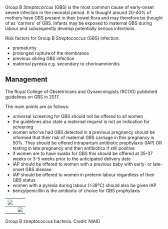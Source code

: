 Group B *Streptococcus* (GBS) is the most common cause of early\-onset severe infection in the neonatal period. It is thought around 20\-40% of mothers have GBS present in their bowel flora and may therefore be thought of as 'carriers' of GBS. Infants may be exposed to maternal GBS during labour and subsequently develop potentially serious infections.  
  
Risk factors for Group B *Streptococcus* (GBS) infection:  
* prematurity
* prolonged rupture of the membranes
* previous sibling GBS infection
* maternal pyrexia e.g. secondary to chorioamnionitis

  
Management
----------

  
The Royal College of Obstetricians and Gynaecologists (RCOG) published guidelines on GBS in 2017\.  
  
The main points are as follows:  
* universal screening for GBS should not be offered to all women
* the guidelines also state a maternal request is not an indication for screening
* women who've had GBS detected in a previous pregnancy should be informed that their risk of maternal GBS carriage in this pregnancy is 50%. They should be offered intrapartum antibiotic prophylaxis (IAP) OR testing in late pregnancy and then antibiotics if still positive
* if women are to have swabs for GBS this should be offered at 35\-37 weeks or 3\-5 weeks prior to the anticipated delivery date
* IAP should be offered to women with a previous baby with early\- or late\-onset GBS disease
* IAP should be offered to women in preterm labour regardless of their GBS status
* women with a pyrexia during labour (\>38ºC) should also be given IAP
* benzylpenicillin is the antibiotic of choice for GBS prophylaxis

  
  


| [![](https://d32xxyeh8kfs8k.cloudfront.net/images_Passmedicine/pdd135.jpg)](https://d32xxyeh8kfs8k.cloudfront.net/images_Passmedicine/pdd135b.jpg) | |
| --- | --- |
|  | [![](https://d32xxyeh8kfs8k.cloudfront.net/css/images/mag_glass.png)](https://d32xxyeh8kfs8k.cloudfront.net/images_Passmedicine/pdd135b.jpg) |

Group B streptococcus bacteria. Credit: NIAID